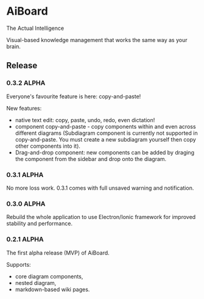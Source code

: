 # AiBoard

The Actual Intelligence

Visual-based knowledge management that works the same way as your brain.

## Release

### 0.3.2 ALPHA
Everyone's favourite feature is here: copy-and-paste!

New features:
- native text edit: copy, paste, undo, redo, even dictation!
- component copy-and-paste - copy components within and even across different diagrams (Subdiagram component is currently not supported in copy-and-paste. You must create a new subdiagram yourself then copy other components into it).
- Drag-and-drop component: new components can be added by draging the component from the sidebar and drop onto the diagram.

### 0.3.1 ALPHA
No more loss work. 0.3.1 comes with full unsaved warning and notification.

### 0.3.0 ALPHA
Rebuild the whole application to use Electron/Ionic framework for improved stability and performance.

### 0.2.1 ALPHA
The first alpha release (MVP) of AiBoard.

Supports:

- core diagram components,
- nested diagram,
- markdown-based wiki pages.
